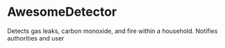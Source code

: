 # AwesomeDetector
Detects gas leaks, carbon monoxide, and fire within a household. Notifies authorities and user
